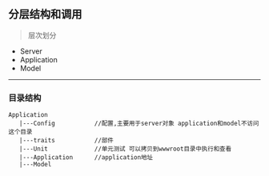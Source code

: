 ## 分层结构和调用
> 层次划分

- Server
- Application
- Model

---

### 目录结构

```
Application
   |---Config           //配置,主要用于server对象 application和model不访问这个目录
   |---traits           //部件
   |---Unit             //单元测试 可以拷贝到wwwroot目录中执行和查看
   |---Application      //application地址
   |---Model
```

